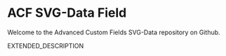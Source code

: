 # ACF SVG-Data Field

Welcome to the Advanced Custom Fields SVG-Data repository on Github.

EXTENDED_DESCRIPTION
